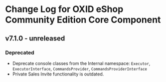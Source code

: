 # Change Log for OXID eShop Community Edition Core Component

## v7.1.0 - unreleased

### Deprecated
- Deprecate console classes from the Internal namespace: `Executor`, `ExecutorInterface`, `CommandsProvider`, `CommandsProviderInterface`
- Private Sales Invite functionality is outdated.
